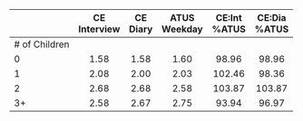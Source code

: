 
|                      | CE<br>Interview |  CE<br>Diary | ATUS<br>Weekday | CE:Int<br>%ATUS | CE:Dia<br>%ATUS |
| -------------------- | :----------: | :----------: | :----------: | :----------: | :----------: |
| # of Children        |              |              |              |              |              |
| 0                    |         1.58 |         1.58 |         1.60 |        98.96 |        98.96 |
| 1                    |         2.08 |         2.00 |         2.03 |       102.46 |        98.36 |
| 2                    |         2.68 |         2.68 |         2.58 |       103.87 |       103.87 |
| 3+                   |         2.58 |         2.67 |         2.75 |        93.94 |        96.97 |

